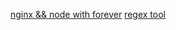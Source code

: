 [nginx && node with forever](https://cnodejs.org/topic/5059ce39fd37ea6b2f07e1a3)
[regex tool](http://tool.chinaz.com/regex/)